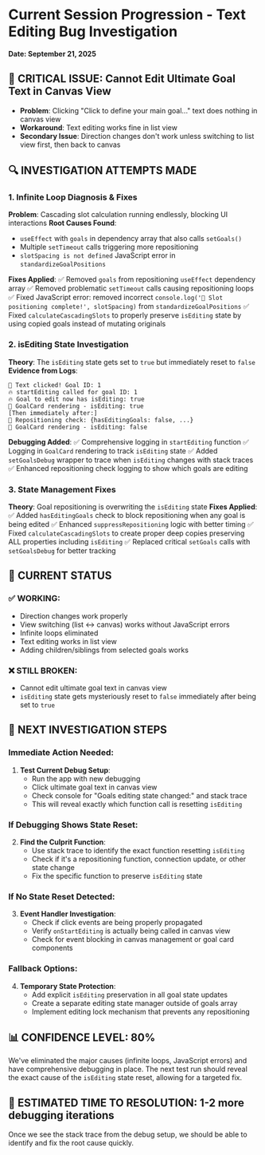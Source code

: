 # Current Session Progression - Text Editing Bug Investigation
**Date: September 21, 2025**

## 🚨 CRITICAL ISSUE: Cannot Edit Ultimate Goal Text in Canvas View
- **Problem**: Clicking "Click to define your main goal..." text does nothing in canvas view
- **Workaround**: Text editing works fine in list view
- **Secondary Issue**: Direction changes don't work unless switching to list view first, then back to canvas

## 🔍 INVESTIGATION ATTEMPTS MADE

### 1. **Infinite Loop Diagnosis & Fixes**
**Problem**: Cascading slot calculation running endlessly, blocking UI interactions
**Root Causes Found**:
- `useEffect` with `goals` in dependency array that also calls `setGoals()` 
- Multiple `setTimeout` calls triggering more repositioning
- `slotSpacing is not defined` JavaScript error in `standardizeGoalPositions`

**Fixes Applied**:
✅ Removed `goals` from repositioning `useEffect` dependency array
✅ Removed problematic `setTimeout` calls causing repositioning loops
✅ Fixed JavaScript error: removed incorrect `console.log('🎯 Slot positioning complete!', slotSpacing)` from `standardizeGoalPositions`
✅ Fixed `calculateCascadingSlots` to properly preserve `isEditing` state by using copied goals instead of mutating originals

### 2. **isEditing State Investigation**
**Theory**: The `isEditing` state gets set to `true` but immediately reset to `false`
**Evidence from Logs**:
```
📱 Text clicked! Goal ID: 1
🔥 startEditing called for goal ID: 1  
🔥 Goal to edit now has isEditing: true
🎯 GoalCard rendering - isEditing: true
[Then immediately after:]
🔄 Repositioning check: {hasEditingGoals: false, ...}
🎯 GoalCard rendering - isEditing: false
```

**Debugging Added**:
✅ Comprehensive logging in `startEditing` function
✅ Logging in `GoalCard` rendering to track `isEditing` state
✅ Added `setGoalsDebug` wrapper to trace when `isEditing` changes with stack traces
✅ Enhanced repositioning check logging to show which goals are editing

### 3. **State Management Fixes**
**Theory**: Goal repositioning is overwriting the `isEditing` state
**Fixes Applied**:
✅ Added `hasEditingGoals` check to block repositioning when any goal is being edited
✅ Enhanced `suppressRepositioning` logic with better timing
✅ Fixed `calculateCascadingSlots` to create proper deep copies preserving ALL properties including `isEditing`
✅ Replaced critical `setGoals` calls with `setGoalsDebug` for better tracking

## 🎯 CURRENT STATUS

### ✅ WORKING:
- Direction changes work properly
- View switching (list ↔ canvas) works without JavaScript errors
- Infinite loops eliminated
- Text editing works in list view
- Adding children/siblings from selected goals works

### ❌ STILL BROKEN:
- Cannot edit ultimate goal text in canvas view
- `isEditing` state gets mysteriously reset to `false` immediately after being set to `true`

## 🔬 NEXT INVESTIGATION STEPS

### **Immediate Action Needed:**
1. **Test Current Debug Setup**:
   - Run the app with new debugging
   - Click ultimate goal text in canvas view
   - Check console for "Goals editing state changed:" and stack trace
   - This will reveal exactly which function call is resetting `isEditing`

### **If Debugging Shows State Reset:**
2. **Find the Culprit Function**:
   - Use stack trace to identify the exact function resetting `isEditing`
   - Check if it's a repositioning function, connection update, or other state change
   - Fix the specific function to preserve `isEditing` state

### **If No State Reset Detected:**
3. **Event Handler Investigation**:
   - Check if click events are being properly propagated
   - Verify `onStartEditing` is actually being called in canvas view
   - Check for event blocking in canvas management or goal card components

### **Fallback Options:**
4. **Temporary State Protection**:
   - Add explicit `isEditing` preservation in all goal state updates
   - Create a separate editing state manager outside of goals array
   - Implement editing lock mechanism that prevents any repositioning

## 📊 CONFIDENCE LEVEL: 80%
We've eliminated the major causes (infinite loops, JavaScript errors) and have comprehensive debugging in place. The next test run should reveal the exact cause of the `isEditing` state reset, allowing for a targeted fix.

## 🚀 ESTIMATED TIME TO RESOLUTION: 1-2 more debugging iterations
Once we see the stack trace from the debug setup, we should be able to identify and fix the root cause quickly.
